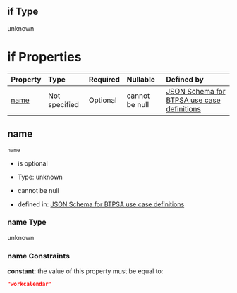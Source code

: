 ## if Type

unknown

# if Properties

| Property      | Type          | Required | Nullable       | Defined by                                                                                                                                                                                                          |
| :------------ | :------------ | :------- | :------------- | :------------------------------------------------------------------------------------------------------------------------------------------------------------------------------------------------------------------ |
| [name](#name) | Not specified | Optional | cannot be null | [JSON Schema for BTPSA use case definitions](btpsa-usecase-properties-services-items-allof-1-then-allof-120-if-properties-name.md "undefined#/properties/services/items/allOf/1/then/allOf/120/if/properties/name") |

## name



`name`

*   is optional

*   Type: unknown

*   cannot be null

*   defined in: [JSON Schema for BTPSA use case definitions](btpsa-usecase-properties-services-items-allof-1-then-allof-120-if-properties-name.md "undefined#/properties/services/items/allOf/1/then/allOf/120/if/properties/name")

### name Type

unknown

### name Constraints

**constant**: the value of this property must be equal to:

```json
"workcalendar"
```
